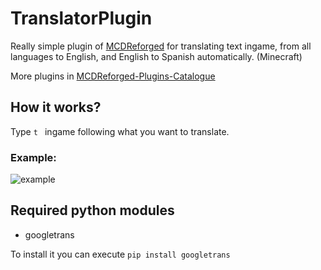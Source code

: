 # TranslatorPlugin

Really simple plugin of [MCDReforged](https://github.com/Fallen-Breath/MCDReforged) for translating text ingame, from all languages to English, and English to Spanish automatically. (Minecraft)

More plugins in [MCDReforged-Plugins-Catalogue](https://github.com/MCDReforged-Plugins/PluginCatalogue)
## How it works?

Type `t ` ingame following what you want to translate.

### Example:

![example](https://raw.githubusercontent.com/LegendNightt/TranslatorPlugin/main/example.png)

## Required python modules

- googletrans

To install it you can execute `pip install googletrans`
